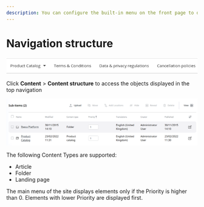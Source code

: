 ```yaml
---
description: You can configure the built-in menu on the front page to display the content you choose.
---
```


# Navigation structure

![](img/navigation_structure_menu.png)

Click **Content** > **Content structure** to access the objects displayed in the top navigation

![](img/navigation_content_structure.png)

The following Content Types are supported:

- Article
- Folder
- Landing page

The main menu of the site displays elements only if the Priority is higher than 0.
Elements with lower Priority are displayed first.
